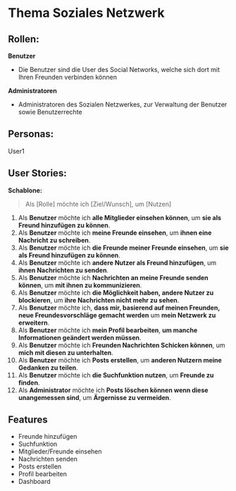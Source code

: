 # Thema Soziales Netzwerk
 

## Rollen:

**Benutzer**
- Die Benutzer sind die User des Social Networks, welche sich dort mit Ihren Freunden verbinden können

**Administratoren**
- Administratoren des Sozialen Netzwerkes, zur Verwaltung der Benutzer sowie Benutzerrechte


## Personas:
User1


## User Stories:

**Schablone:**
> Als [Rolle] möchte ich [Ziel/Wunsch], um [Nutzen]

1. Als **Benutzer** möchte ich **alle Mitglieder einsehen können**, um **sie als Freund hinzufügen zu können**.
2. Als **Benutzer** möchte ich **meine Freunde einsehen**, um **ihnen eine Nachricht zu schreiben**.
3. Als **Benutzer** möchte ich **die Freunde meiner Freunde einsehen**, um **sie als Freund hinzufügen zu können**.
4. Als **Benutzer** möchte ich **andere Nutzer als Freund hinzufügen**, um **ihnen Nachrichten zu senden**.
5. Als **Benutzer** möchte ich **Nachrichten an meine Freunde senden können**, um **mit ihnen zu kommunizieren**.
6. Als **Benutzer** möchte ich **die Möglichkeit haben, andere Nutzer zu blockieren**, um **ihre Nachrichten nicht mehr zu sehen**.
7. Als **Benutzer** möchte ich, **dass mir, basierend auf meinen Freunden, neue Freundesvorschläge gemacht werden** um **mein Netzwerk zu erweitern**.
8. Als **Benutzer** möchte ich **mein Profil bearbeiten**, **um manche Informationen geändert werden müssen**.
9. Als **Benutzer** möchte ich **Freunden Nachrichten Schicken können**, um **mich mit diesen zu unterhalten**.
10. Als **Benutzer** möchte ich **Posts erstellen**, um **anderen Nutzern meine Gedanken zu teilen**.
11. Als **Benutzer** möchte ich **die Suchfunktion nutzen**, um **Freunde zu finden**.
12. Als **Administrator** möchte ich **Posts löschen können wenn diese unangemessen sind**, um **Ärgernisse zu vermeiden**.


## Features

- Freunde hinzufügen
- Suchfunktion
- Mitglieder/Freunde einsehen
- Nachrichten senden
- Posts erstellen
- Profil bearbeiten
- Dashboard

